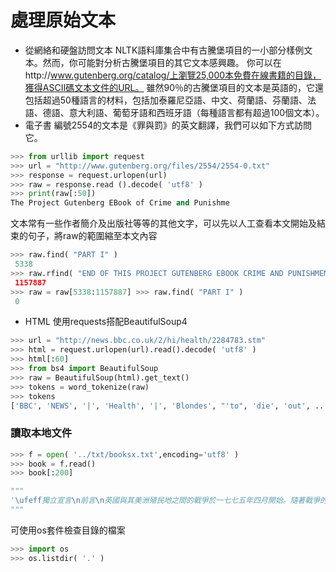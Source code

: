處理原始文本
==
- 從網絡和硬盤訪問文本
NLTK語料庫集合中有古騰堡項目的一小部分樣例文本。然而，你可能對分析古騰堡項目的其它文本感興趣。
你可以在http://www.gutenberg.org/catalog/上瀏覽25,000本免費在線書籍的目錄，獲得ASCII碼文本文件的URL。
雖然90％的古騰堡項目的文本是英語的，它還包括超過50種語言的材料，包括加泰羅尼亞語、中文、荷蘭語、芬蘭語、法語、德語、意大利語、葡萄牙語和西班牙語（每種語言都有超過100個文本）。
- 電子書
編號2554的文本是《罪與罰》的英文翻譯，我們可以如下方式訪問它。
```python
>>> from urllib import request
>>> url = "http://www.gutenberg.org/files/2554/2554-0.txt" 
>>> response = request.urlopen(url)
>>> raw = response.read ().decode( 'utf8' )
>>> print(raw[:50])
The Project Gutenberg EBook of Crime and Punishme
```

文本常有一些作者簡介及出版社等等的其他文字，可以先以人工查看本文開始及結束的句子，將raw的範圍縮至本文內容
```python
>>> raw.find( "PART I" )
 5338
>>> raw.rfind( "END OF THIS PROJECT GUTENBERG EBOOK CRIME AND PUNISHMENT" )" )
 1157887
>>> raw = raw[5338:1157887] >>> raw.find( "PART I" )
 0
```

- HTML
使用requests搭配BeautifulSoup4

```python
>>> url = "http://news.bbc.co.uk/2/hi/health/2284783.stm" 
>>> html = request.urlopen(url).read().decode( 'utf8' )
>>> html[:60]
>>> from bs4 import BeautifulSoup
>>> raw = BeautifulSoup(html).get_text()
>>> tokens = word_tokenize(raw)
>>> tokens
['BBC', 'NEWS', '|', 'Health', '|', 'Blondes', "'to", 'die', 'out', ...]
```

### 讀取本地文件

```python
>>> f = open( '../txt/booksx.txt',encoding='utf8' )
>>> book = f.read()
>>> book[:200]

"""
'\ufeff獨立宣言\n前言\n英國與其美洲殖民地之間的戰爭於一七七五年四月開始。隨著戰爭的延續，和解的希望逐漸消失，完全獨立已成為殖民地的目標。一七七六年六月七日，在大陸會議的一次集會中，維吉尼亞的理查．亨利．李提出一個議案，宣稱: 「這些殖民地是自由和獨立的國家，並且按其權利必須是自由和獨立的國家。」六月十日大陸會議指定一個委員會草擬獨立宣言。實際的起草工作由湯瑪斯．傑佛遜負責。七月四日獨立宣言獲得通過，並'
"""
```
可使用os套件檢查目錄的檔案
```python
>>> import os
>>> os.listdir( '.' )
```


